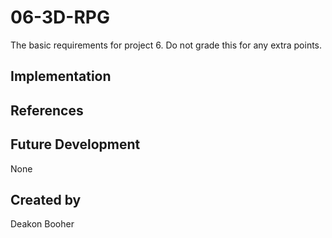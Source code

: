 # 06-3D-RPG
The basic requirements for project 6. Do not grade this for any extra points.

## Implementation


## References


## Future Development

None

## Created by 
Deakon Booher
